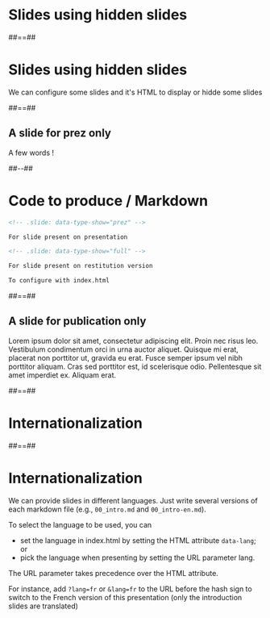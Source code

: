 <!-- .slide: class="transition" -->

# Slides using hidden slides

##==##

# Slides using hidden slides

We can configure some slides and it's HTML to display or hidde some slides

##==##

<!-- .slide: data-type-show="prez" -->

## A slide for prez only

A few words !

##--##

<!-- .slide: class="with-code" -->

# Code to produce / Markdown

```markdown
<!-- .slide: data-type-show="prez" -->

For slide present on presentation

<!-- .slide: data-type-show="full" -->

For slide present on restitution version

To configure with index.html
```

##==##

<!-- .slide: data-type-show="full" -->

## A slide for publication only

Lorem ipsum dolor sit amet, consectetur adipiscing elit. Proin nec risus leo. Vestibulum condimentum orci in urna auctor aliquet. Quisque mi erat, placerat non porttitor ut, gravida eu erat. Fusce semper ipsum vel nibh porttitor aliquam. Cras sed porttitor est, id scelerisque odio. Pellentesque sit amet imperdiet ex. Aliquam erat.

##==##

<!-- .slide: class="transition" -->

# Internationalization

##==##

# Internationalization

We can provide slides in different languages. Just write several versions of each markdown file (e.g., `00_intro.md` and `00_intro-en.md`).

To select the language to be used, you can
- set the language in index.html by setting the HTML attribute `data-lang`; or
- pick the language when presenting by setting the URL parameter lang.

The URL parameter takes precedence over the HTML attribute.

For instance, add `?lang=fr` or `&lang=fr` to the URL before the hash sign to switch to the French version of this presentation (only the introduction slides are translated)
